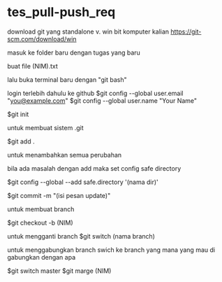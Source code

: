 # tes_pull-push_req


download git yang standalone v. win bit komputer kalian
https://git-scm.com/download/win

masuk ke folder baru dengan tugas yang baru

buat file (NIM).txt

lalu buka terminal baru dengan "git bash"

login terlebih dahulu ke github
$git config --global user.email "you@example.com"
$git config --global user.name "Your Name"

$git init

untuk membuat sistem .git

$git add .

untuk menambahkan semua perubahan

bila ada masalah dengan add maka set config safe directory

$git config --global --add safe.directory '(nama dir)'


$git commit -m "(isi pesan update)"

untuk membuat branch

$git checkout -b (NIM)

untuk mengganti branch
$git switch (nama branch)


untuk menggabungkan branch swich ke branch yang mana yang mau di gabungkan dengan apa

$git switch master
$git marge (NIM)


